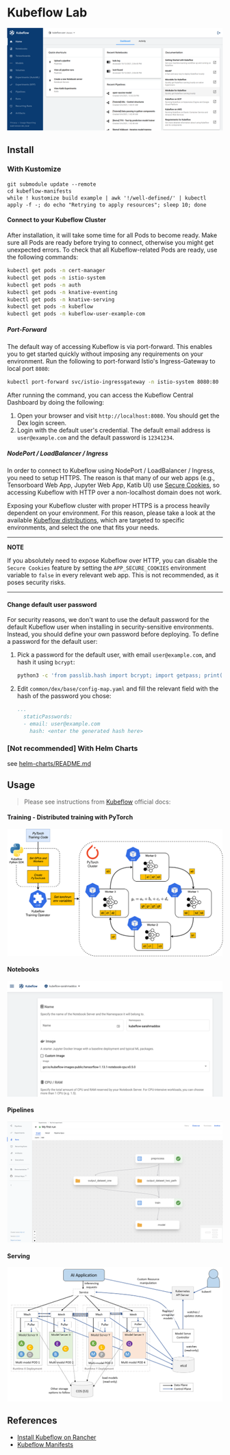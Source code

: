 # Kubeflow Lab

<img src="./assets/img/kf-central-ui.png" />

## Install

### With Kustomize

```
git submodule update --remote
cd kubeflow-manifests
while ! kustomize build example | awk '!/well-defined/' | kubectl apply -f -; do echo "Retrying to apply resources"; sleep 10; done
```

#### Connect to your Kubeflow Cluster

After installation, it will take some time for all Pods to become ready. Make sure all Pods are ready before trying to connect, otherwise you might get unexpected errors. To check that all Kubeflow-related Pods are ready, use the following commands:

```sh
kubectl get pods -n cert-manager
kubectl get pods -n istio-system
kubectl get pods -n auth
kubectl get pods -n knative-eventing
kubectl get pods -n knative-serving
kubectl get pods -n kubeflow
kubectl get pods -n kubeflow-user-example-com
```

##### Port-Forward

The default way of accessing Kubeflow is via port-forward. This enables you to get started quickly without imposing any requirements on your environment. Run the following to port-forward Istio's Ingress-Gateway to local port `8080`:

```sh
kubectl port-forward svc/istio-ingressgateway -n istio-system 8080:80
```

After running the command, you can access the Kubeflow Central Dashboard by doing the following:

1. Open your browser and visit `http://localhost:8080`. You should get the Dex login screen.
2. Login with the default user's credential. The default email address is `user@example.com` and the default password is `12341234`.

##### NodePort / LoadBalancer / Ingress

In order to connect to Kubeflow using NodePort / LoadBalancer / Ingress, you need to setup HTTPS. The reason is that many of our web apps (e.g., Tensorboard Web App, Jupyter Web App, Katib UI) use [Secure Cookies](https://developer.mozilla.org/en-US/docs/Web/HTTP/Cookies#restrict_access_to_cookies), so accessing Kubeflow with HTTP over a non-localhost domain does not work.

Exposing your Kubeflow cluster with proper HTTPS is a process heavily dependent on your environment. For this reason, please take a look at the available [Kubeflow distributions](https://www.kubeflow.org/docs/started/installing-kubeflow/#install-a-packaged-kubeflow-distribution), which are targeted to specific environments, and select the one that fits your needs.

---
**NOTE**

If you absolutely need to expose Kubeflow over HTTP, you can disable the `Secure Cookies` feature by setting the `APP_SECURE_COOKIES` environment variable to `false` in every relevant web app. This is not recommended, as it poses security risks.

---

#### Change default user password

For security reasons, we don't want to use the default password for the default Kubeflow user when installing in security-sensitive environments. Instead, you should define your own password before deploying. To define a password for the default user:

1. Pick a password for the default user, with email `user@example.com`, and hash it using `bcrypt`:

    ```sh
    python3 -c 'from passlib.hash import bcrypt; import getpass; print(bcrypt.using(rounds=12, ident="2y").hash(getpass.getpass()))'
    ```

2. Edit `common/dex/base/config-map.yaml` and fill the relevant field with the hash of the password you chose:

    ```yaml
    ...
      staticPasswords:
      - email: user@example.com
        hash: <enter the generated hash here>
    ```

### [Not recommended] With Helm Charts
see [helm-charts/README.md](./helm-charts/README.md)

## Usage

> Please see instructions from [Kubeflow](https://www.kubeflow.org/docs) official docs:

#### Training - Distributed training with PyTorch

<a href="https://www.kubeflow.org/docs/components/training/overview/#distributed-training-for-tensorflow">
  <img src="./assets/img/distributed-pytorchjob.drawio.svg" />
</a>

#### Notebooks
<a href="https://www.kubeflow.org/docs/components/notebooks/quickstart-guide/">
  <img src="./assets/img/kf-notebook-server.png" />
</a>

#### Pipelines
<a href="https://www.kubeflow.org/docs/components/pipelines/v2/installation/quickstart/">
  <img src="./assets/img/kf-pipelines-start-run.png" />
</a>

#### Serving
<a href="https://kserve.github.io/website/0.11/modelserving/mms/multi-model-serving/">
  <img src="./assets/img/kf-ModelMesh-Serving.png" />
</a>

## References

* [Install Kubeflow on Rancher](https://documentation.suse.com/trd/kubernetes/single-html/gs_rancher_kubeflow/index.html#id-installing-kubeflow)
* [Kubeflow Manifests](https://github.com/kubeflow/manifests)
